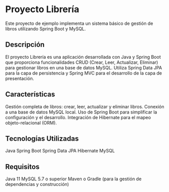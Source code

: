 # Proyecto Librería
Este proyecto de ejemplo implementa un sistema básico de gestión de libros utilizando Spring Boot y MySQL.

## Descripción
El proyecto Librería es una aplicación desarrollada con Java y Spring Boot que proporciona funcionalidades CRUD (Crear, Leer, Actualizar, Eliminar) para gestionar libros en una base de datos MySQL. Utiliza Spring Data JPA para la capa de persistencia y Spring MVC para el desarrollo de la capa de presentación.

## Características
Gestión completa de libros: crear, leer, actualizar y eliminar libros.
Conexión a una base de datos MySQL local.
Uso de Spring Boot para simplificar la configuración y el desarrollo.
Integración de Hibernate para el mapeo objeto-relacional (ORM).

## Tecnologías Utilizadas
Java
Spring Boot
Spring Data JPA
Hibernate
MySQL

## Requisitos
Java 11
MySQL 5.7 o superior
Maven o Gradle (para la gestión de dependencias y construcción)

